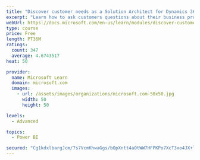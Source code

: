 ```yaml
---
title: "Discover customer needs as a Solution Architect for Dynamics 365 and Power Platform"
excerpt: "Learn how to ask customers questions about their business processes and feature requirements to create a viable solution."
webUrl: https://docs.microsoft.com/en-us/learn/modules/discover-customer-needs/
type: course
price: Free
length: PT36M
ratings:
  count: 347
  average: 4.6743517
heat: 50

provider:
  name: Microsoft Learn
  domain: microsoft.com
  images:
    - url: /assets/images/organizations/microsoft.com-50x50.jpg
      width: 50
      height: 50

levels:
  - Advanced

topics:
  - Power BI

secured: "Cg1kdxlbargJcm/7s7VcmKhwaGgs/bOpXntt4aOtWW7HFPKPo7XcT3xo4JX+lCXh/fzWDx/KC8C5SdNoDCclKWs10KCRsoe/3bi/6JxlmsemjuIvX9dFuG2WTuejdqBQ77sK86vV1yyueBKSOVpqM4wlyp9nqfWOI5ncMi2mYFou2ZS6fHl3CbXiUhDAabdMTdnwO7DFbgFsJzvN0zuRBgDkLf1VllE2eTvSTZDOokT3aAfd06n+EpHIPjJej8t/C8eW2ZR+XsEFc/7O/2vW8XttKY2d4SjW2ATamYGQSjtApu28kn7FKKC6Dhs3pokMTknkhTwD3mQuQnsnoLckZ24Oy8+RZ0JC+EzEe0vy7gXYpPjMIHbFMZMF7pb5TBahO8m1PT4Z4UM8w9WWoubC2g==;Tx6Sqvqj3q2AFZirvVlDmw=="
---
```


